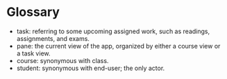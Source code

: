 # Glossary
- task: referring to some upcoming assigned work, such as readings, assignments, and exams.
- pane: the current view of the app, organized by either a course view or a task view.
- course: synonymous with class.
- student: synonymous with end-user; the only actor.